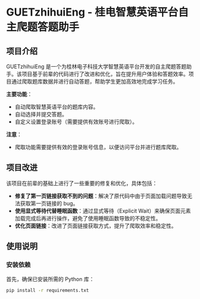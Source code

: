 # GUETzhihuiEng - 桂电智慧英语平台自主爬题答题助手

## 项目介绍

GUETzhihuiEng 是一个为桂林电子科技大学智慧英语平台开发的自主爬题答题助手。该项目基于前辈的代码进行了改进和优化，旨在提升用户体验和答题效率。项目通过爬取题库数据并进行自动答题，帮助学生更加高效地完成学习任务。

**主要功能**：
- 自动爬取智慧英语平台的题库内容。
- 自动选择并提交答题。
- 自定义设置登录账号（需要提供有效账号进行爬取）。

**注意**：
- 爬取功能需要提供有效的登录账号信息，以便访问平台并进行题库爬取。

## 项目改进

该项目在前辈的基础上进行了一些重要的修复和优化，具体包括：
- **修复了第一页链接获取不到的问题**：解决了原代码中由于页面加载问题导致无法获取第一页链接的 bug。
- **使用显式等待代替睡眠函数**：通过显式等待（Explicit Wait）来确保页面元素加载完成后再进行操作，避免了使用睡眠函数导致的不稳定性。
- **优化页面链接**：改进了页面链接获取方式，提升了爬取效率和稳定性。

## 使用说明


### 安装依赖
首先，确保已安装所需的 Python 库：
```bash
pip install -r requirements.txt
